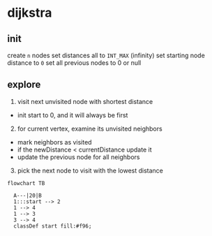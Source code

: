 # dijkstra

## init

create `n` nodes
set distances all to `INT_MAX` (infinity)
set starting node distance to `0`
set all previous nodes to 0 or null

## explore

1. visit next unvisited node with shortest distance

- init start to 0, and it will always be first

2. for current vertex, examine its unvisited neighbors

- mark neighbors as visited
- if the newDistance < currentDistance update it
- update the previous node for all neighbors

3. pick the next node to visit with the lowest distance

```mermaid
flowchart TB

  A---|20|B
  1:::start --> 2
  1 --> 4
  1 --> 3
  3 --> 4
  classDef start fill:#f96;
```
